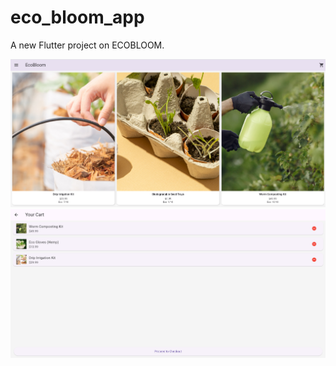 # eco_bloom_app

A new Flutter project on ECOBLOOM.

![screenshots](assets/screenshots/ecobloom_hmpg.png)
![screenshots](assets/screenshots/ecobloom_cart.png)
